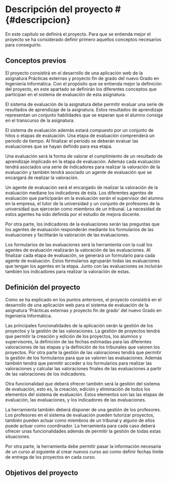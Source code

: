 # Descripción del proyecto # {#descripcion}

En este capítulo se definirá el proyecto. Para que se entienda mejor el proyecto
se ha considerado definir primero aquellos conceptos necesarios para conseguirlo.

## Conceptos previos ##

El proyecto consistirá en el desarrollo de una aplicación web de la asignatura
Prácticas externas y proyecto fin de grado del nuevo Grado en Ingeniería
Informática. Con el propósito que se entienda mejor la definición del proyecto,
en este apartado se definirán los diferentes conceptos que participan en el 
sistema de evaluación de esta asignatura.

El sistema de evaluación de la asignatura debe permitir evaluar una serie de
resultados de aprendizaje de la asignatura. Estos resultados de
aprendizaje representan un conjunto habilidades que se esperan que el alumno
consiga en el transcurso de la asignatura. 

El sistema de evaluación además estará compuesto por un conjunto de hitos o etapas
de evaluación. Una etapa de evaluación comprenderá un periodo de tiempo. Al finalizar
el periodo se deberán evaluar las evaluaciones que se hayan defindo para esa etapa.

Una evaluación será la forma de valorar el cumplimiento de un resultado de 
aprendizaje implicado en la etapa de evaluación. Además cada evaluación
tendrá asociados una serie de indicadores para realizar la valoración
de la evaluación y también tendrá asociado un agente de evaluación que
se encargará de realizar la valoración.

Un agente de evaluación será el encargado de realizar la valoración de la 
evaluación mediane los indicadores de ésta. Los diferentes agentes de 
evaluación que participarán en la evaluación serán el supervisor del alumno
en la empresa, el tutor de la universidad y un conjunto de profesores de la
universidad que ejercerán como miembros de un tribunal. La necesidad de estos
agentes ha sido definida por el estudio de mejora docente.

Por otra parte, los indicadores de la evaluaciones serán las preguntas que los
agentes de evaluación responderán mediante los formularios de las evaluaciones
y facilitarán la valoración de las evaluaciones.

Los formularios de las evaluaciones será la herramienta con la cuál los agentes
de evaluación realizarán la valoración de las evaluaciones. Al finalizar cada 
etapa de evaluación, se generará un formulario para cada agente de evaluación.
Estos formularios agruparán todas las evaluaciones que tengan los agentes en la
etapa. Junto con las evaluaciones se incluirán también los indicadores para realizar la 
valoración de estas.

## Definición del proyecto ##

Como se ha explicado en los puntos anteriores, el proyecto consistirá en el
desarrollo de una aplicación web para el sistema de evaluación de la asignatura
'Prácticas externas y proyecto fin de grado' del nuevo Grado en Ingeniería
Informática.

Las principales funcionalidades de la aplicación serán la gestión de los
proyectos y la gestión de las valoraciones. La gestión de proyectos tendrá que
permitir la creación y edición de los proyectos, los alumnos y supervisores, la
definición de las fechas estimadas para las diferentes valoraciones de las etapas y la
definición de los tribunales que valoren los proyectos. Por otra parte la gestión
de las valoraciones tendrá que permitir la gestión de los formularios
para que se valoren las evaluaciones. Además también tendrá que permitir acceder a los formularios para
realizar las valoraciones y calcular las valoraciones finales de las evaluaciones a
partir de las valoraciones de los indicadores.

Otra funcionalidad que deberá ofrecer también será la gestión del sistema de
evaluación, esto es, la creación, edición y eliminación de
todos los elementos del sistema de evaluación. Estos elementos son las
las etapas de evaluación, las evaluaciones, y los indicadores de las evaluaciones.

La herramienta también deberá disponer de una gestión de los profesores. Los profesores
en el sistema de evaluación pueden tutorizar proyectos, también pueden actuar como miembros
de un tribunal y alguno de ellos puede actuar como coordinador. La herramienta 
para cada caso deberá ofrecer unas funcionalidades además de permitir la gestión de 
todas estas situaciones.

Por otra parte, la herramienta debe permitir pasar la información necesaria de un curso al
siguiente al crear nuevos curso así como definir fechas límite de entrega de los proyectos
en cada curso.

## Objetivos del proyecto ##


